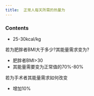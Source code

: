 ```yaml
---
title:  正常人每天所需的热量为
--- 
```


### Contents
- 25-30kcal/kg

若为肥胖者BMI大于多少?其能量需求变为?
- 肥胖者BMI>30
- 其能量需要变为正常值的70%-80%

若为手术者其能量需求如何改变
- 增加10%


